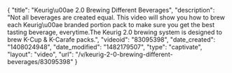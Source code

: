 {
    "title": "Keurig\u00ae 2.0 Brewing Different Beverages",
    "description": "Not all beverages are created equal.  This video will show you how to brew each Keurig\u00ae branded portion pack to make sure you get the best tasting beverage, everytime.The Keurig 2.0 brewing system is designed to brew K-Cup & K-Carafe packs.",
    "videoid": "83095398",
    "date_created": "1408024948",
    "date_modified": "1482179507",
    "type": "captivate",
    "layout": "video",
    "url": "\/v\/keurig-2-0-brewing-different-beverages\/83095398"
}